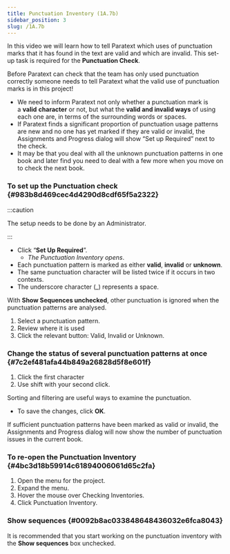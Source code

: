 ```yaml
---
title: Punctuation Inventory (1A.7b)
sidebar_position: 3
slug: /1A.7b
---
```




In this video we will learn how to tell Paratext which uses of punctuation marks that it has found in the text are valid and which are invalid. This set-up task is required for the **Punctuation Check**.


Before Paratext can check that the team has only used punctuation correctly someone needs to tell Paratext what the valid use of punctuation marks is in this project!

- We need to inform Paratext not only whether a punctuation mark is a **valid** **character** or not, but what the **valid and invalid ways** of using each one are, in terms of the surrounding words or spaces.
- If Paratext finds a significant proportion of punctuation usage patterns are new and no one has yet marked if they are valid or invalid, the Assignments and Progress dialog will show “Set up Required” next to the check.
- It may be that you deal with all the unknown punctuation patterns in one book and later find you need to deal with a few more when you move on to check the next book.

### To set up the Punctuation check {#983b8d469cec4d4290d8cdf65f5a2322}


:::caution

The setup needs to be done by an Administrator.

:::



- Click “**Set Up Required**”.
	- _The Punctuation Inventory opens_.
- Each punctuation pattern is marked as either **valid**, **invalid** or **unknown**.
- The same punctuation character will be listed twice if it occurs in two contexts.
- The underscore character (_) represents a space.

With **Show Sequences unchecked**, other punctuation is ignored when the punctuation patterns are analysed.

1. Select a punctuation pattern.
1. Review where it is used
1. Click the relevant button: Valid, Invalid or Unknown.

### Change the status of several punctuation patterns at once {#7c2ef481afa44b849a26828d5f8e601f}

1. Click the first character
1. Use shift with your second click.

Sorting and filtering are useful ways to examine the punctuation.

- To save the changes, click **OK**.

If sufficient punctuation patterns have been marked as valid or invalid, the Assignments and Progress dialog will now show the number of punctuation issues in the current book.


### To re-open the Punctuation Inventory {#4bc3d18b59914c61894006061d65c2fa}

1. Open the menu for the project.
1. Expand the menu.
1. Hover the mouse over Checking Inventories.
1. Click Punctuation Inventory.

### Show sequences {#0092b8ac033848648436032e6fca8043}


It is recommended that you start working on the punctuation inventory with the **Show sequences** box unchecked.

